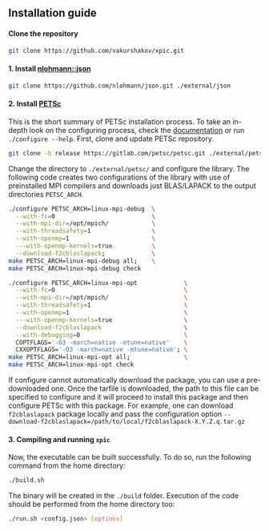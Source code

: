 ## Installation guide

#### Clone the repository

```sh
git clone https://github.com/vakurshakov/xpic.git
```

#### 1. Install [nlohmann::json](https://github.com/nlohmann/json)
```sh
git clone https://github.com/nlohmann/json.git ./external/json
```

#### 2. Install [PETSc](https://gitlab.com/petsc/petsc)
This is the short summary of PETSc installation process. To take an in-depth look on the configuring process, check the [documentation](https://petsc.org/release/install/install/) or run `./configure --help`. First, clone and update PETSc repository.

```sh
git clone -b release https://gitlab.com/petsc/petsc.git ./external/petsc
```

Change the directory to `./external/petsc/` and configure the library. The following code creates two configurations of the library with use of preinstalled MPI compilers and downloads just BLAS/LAPACK to the output directories `PETSC_ARCH`.

```sh
./configure PETSC_ARCH=linux-mpi-debug  \
  --with-fc=0                           \
  --with-mpi-dir=/opt/mpich/            \
  --with-threadsafety=1                 \
  --with-openmp=1                       \
  ---with-openmp-kernels=true           \
  --download-f2cblaslapack;             \
make PETSC_ARCH=linux-mpi-debug all;    \
make PETSC_ARCH=linux-mpi-debug check
```
```sh
./configure PETSC_ARCH=linux-mpi-opt             \
  --with-fc=0                                    \
  --with-mpi-dir=/opt/mpich/                     \
  --with-threadsafety=1                          \
  --with-openmp=1                                \
  ---with-openmp-kernels=true                    \
  --download-f2cblaslapack                       \
  --with-debugging=0                             \
  COPTFLAGS='-O3 -march=native -mtune=native'    \
  CXXOPTFLAGS='-O3 -march=native -mtune=native'; \
make PETSC_ARCH=linux-mpi-opt all;               \
make PETSC_ARCH=linux-mpi-opt check
```

If configure cannot automatically download the package, you can use a pre-downloaded one. Once the tarfile is downloaded, the path to this file can be specified to configure and it will proceed to install this package and then configure PETSc with this package. For example, one can download `f2cblaslapack` package locally and pass the configuration option `--download-f2cblaslapack=/path/to/local/f2cblaslapack-X.Y.Z.q.tar.gz`

#### 3. Compiling and running `xpic`

Now, the executable can be built successfully. To do so, run the following command from the home directory:
```sh
./build.sh
```

The binary will be created in the `./build` folder. Execution of the code should be performed from the home directory too:
```sh
./run.sh <config.json> [options]
```
